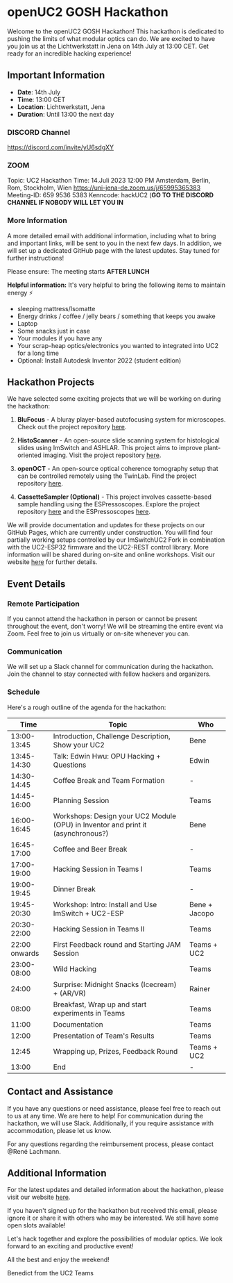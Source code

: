 # openUC2 GOSH Hackathon

Welcome to the openUC2 GOSH Hackathon! This hackathon is dedicated to pushing the limits of what modular optics can do. We are excited to have you join us at the Lichtwerkstatt in Jena on 14th July at 13:00 CET. Get ready for an incredible hacking experience!

## Important Information

- **Date**: 14th July
- **Time**: 13:00 CET
- **Location**: Lichtwerkstatt, Jena
- **Duration**: Until 13:00 the next day

### DISCORD Channel
https://discord.com/invite/yU6sdgXY

### ZOOM 

Topic: UC2 Hackathon
Time: 14.Juli 2023 12:00 PM Amsterdam, Berlin, Rom, Stockholm, Wien
https://uni-jena-de.zoom.us/j/65995365383
Meeting-ID: 659 9536 5383
Kenncode: hackUC2
(**GO TO THE DISCORD CHANNEL IF NOBODY WILL LET YOU IN**

### More Information
A more detailed email with additional information, including what to bring and important links, will be sent to you in the next few days. In addition, we will set up a dedicated GitHub page with the latest updates. Stay tuned for further instructions!

Please ensure: The meeting starts **AFTER LUNCH**

**Helpful information:**
It's very helpful to bring the following items to maintain energy ⚡

- sleeping mattress/Isomatte
- Energy drinks / coffee / jelly bears / something that keeps you awake 
- Laptop
- Some snacks just in case
- Your modules if you have any
- Your scrap-heap optics/electronics you wanted to integrated into UC2 for a long time
- Optional: Install Autodesk Inventor 2022 (student edition)



## Hackathon Projects

We have selected some exciting projects that we will be working on during the hackathon:

1. **BluFocus** - A bluray player-based autofocusing system for microscopes. Check out the project repository [here](https://github.com/openUC2/openUC2-Hackathon-BluFocus).

2. **HistoScanner** - An open-source slide scanning system for histological slides using ImSwitch and ASHLAR. This project aims to improve plant-oriented imaging. Visit the project repository [here](https://github.com/openUC2/openUC2-Hackathon-HistoScanner).

3. **openOCT** - An open-source optical coherence tomography setup that can be controlled remotely using the TwinLab. Find the project repository [here](https://github.com/openUC2/openUC2-Hackathon-openOCTRemote).

4. **CassetteSampler (Optional)** - This project involves cassette-based sample handling using the ESPressoscopes. Explore the project repository [here](https://github.com/openUC2/openUC2-Hackathon-SampleRecorder) and the ESPressoscopes [here](https://matchboxscope.github.io/).

We will provide documentation and updates for these projects on our GitHub Pages, which are currently under construction. You will find four partially working setups controlled by our ImSwitchUC2 Fork in combination with the UC2-ESP32 firmware and the UC2-REST control library. More information will be shared during on-site and online workshops. Visit our website [here](https://openuc2.github.io) for further details.

## Event Details

### Remote Participation

If you cannot attend the hackathon in person or cannot be present throughout the event, don't worry! We will be streaming the entire event via Zoom. Feel free to join us virtually or on-site whenever you can.

### Communication

We will set up a Slack channel for communication during the hackathon. Join the channel to stay connected with fellow hackers and organizers.

### Schedule

Here's a rough outline of the agenda for the hackathon:

| Time       | Topic                                  | Who              |
|------------|----------------------------------------|------------------|
| 13:00-13:45| Introduction, Challenge Description, Show your UC2 | Bene |
| 13:45-14:30| Talk: Edwin Hwu: OPU Hacking + Questions | Edwin |
| 14:30-14:45| Coffee Break and Team Formation | - |
| 14:45-16:00| Planning Session | Teams |
| 16:00-16:45| Workshops: Design your UC2 Module (OPU) in Inventor and print it (asynchronous?) | Bene |
| 16:45-17:00| Coffee and Beer Break | - |
| 17:00-19:00| Hacking Session in Teams I | Teams |
| 19:00-19:45| Dinner Break | - |
| 19:45-20:30| Workshop: Intro: Install and Use ImSwitch + UC2-ESP | Bene + Jacopo |
| 20:30-22:00| Hacking Session in Teams II | Teams |
| 22:00 onwards| First Feedback round and Starting JAM Session | Teams + UC2 |
| 23:00-08:00| Wild Hacking | Teams |
| 24:00      | Surprise: Midnight Snacks (Icecream) + (AR/VR) | Rainer |
| 08:00      | Breakfast, Wrap up and start experiments in Teams | Teams |
| 11:00      | Documentation | Teams |
| 12:00      | Presentation of Team's Results | Teams |
| 12:45      | Wrapping up, Prizes, Feedback Round | Teams + UC2 |
| 13:00      | End | - |

## Contact and Assistance

If you have any questions or need assistance, please feel free to reach out to us at any time. We are here to help! For communication during the hackathon, we will use Slack. Additionally, if you require assistance with accommodation, please let us know.

For any questions regarding the reimbursement process, please contact @René Lachmann.

## Additional Information

For the latest updates and detailed information about the hackathon, please visit our website [here](https://openuc2.com/2023/06/08/gosh-hackathon-14-15-july/).

If you haven't signed up for the hackathon but received this email, please ignore it or share it with others who may be interested. We still have some open slots available!

Let's hack together and explore the possibilities of modular optics. We look forward to an exciting and productive event!

All the best and enjoy the weekend!

Benedict from the UC2 Teams
